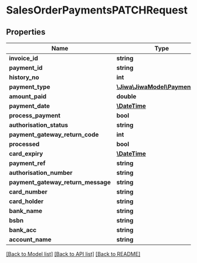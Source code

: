 # SalesOrderPaymentsPATCHRequest

## Properties
Name | Type | Description | Notes
------------ | ------------- | ------------- | -------------
**invoice_id** | **string** |  | [optional] 
**payment_id** | **string** |  | [optional] 
**history_no** | **int** |  | [optional] 
**payment_type** | [**\Jiwa\JiwaModel\PaymentType**](PaymentType.md) |  | [optional] 
**amount_paid** | **double** |  | [optional] 
**payment_date** | [**\DateTime**](\DateTime.md) |  | [optional] 
**process_payment** | **bool** |  | [optional] 
**authorisation_status** | **string** |  | [optional] 
**payment_gateway_return_code** | **int** |  | [optional] 
**processed** | **bool** |  | [optional] 
**card_expiry** | [**\DateTime**](\DateTime.md) |  | [optional] 
**payment_ref** | **string** |  | [optional] 
**authorisation_number** | **string** |  | [optional] 
**payment_gateway_return_message** | **string** |  | [optional] 
**card_number** | **string** |  | [optional] 
**card_holder** | **string** |  | [optional] 
**bank_name** | **string** |  | [optional] 
**bsbn** | **string** |  | [optional] 
**bank_acc** | **string** |  | [optional] 
**account_name** | **string** |  | [optional] 

[[Back to Model list]](../README.md#documentation-for-models) [[Back to API list]](../README.md#documentation-for-api-endpoints) [[Back to README]](../README.md)


